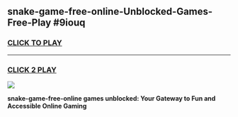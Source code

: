 
## snake-game-free-online-Unblocked-Games-Free-Play #9iouq
<h3>
<a href="https://us.freeplayer.one?title=snake-game-free-online&ref=9M">CLICK TO PLAY</a></h3>
<hr>

<h3>
<a href="https://us.freeplayer.one?title=snake-game-free-online&ref=9M">CLICK 2 PLAY</a>
  
</h3>

<a href="https://us.freeplayer.one?title=snake-game-free-online&ref=9M"><img src="https://clearcache.store/games.png"></a>


**snake-game-free-online games unblocked: Your Gateway to Fun and Accessible Online Gaming**
